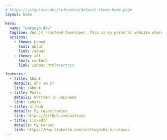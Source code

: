 ```yaml
---
# https://vitepress.dev/reference/default-theme-home-page
layout: home

hero:
  name: "watsuyo.dev"
  tagline: Vue.js Frontend Developer. This is my personal website where I write about Vue.js, Nuxt.js, Vite, and Tailwind CSS.
  actions:
    - theme: brand
      text: about
      link: /about
    - theme: alt
      text: contact
      link: /about.html#contact

features:
  - title: About
    details: Who am I?
    link: /about
  - title: Posts
    details: Written in Japanese
    link: /posts
  - title: GitHub
    details: My repositories
    link: https://github.com/watsuyo
  - title: LinkedIn
    details: My career
    link: https://www.linkedin.com/in/tsuyoshi-hirosawa/
---
```


